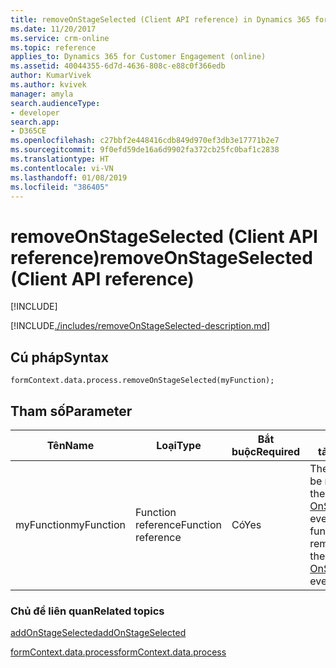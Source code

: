 ```yaml
---
title: removeOnStageSelected (Client API reference) in Dynamics 365 for Customer Engagement| MicrosoftDocs
ms.date: 11/20/2017
ms.service: crm-online
ms.topic: reference
applies_to: Dynamics 365 for Customer Engagement (online)
ms.assetid: 40044355-6d7d-4636-808c-e88c0f366edb
author: KumarVivek
ms.author: kvivek
manager: amyla
search.audienceType:
- developer
search.app:
- D365CE
ms.openlocfilehash: c27bbf2e448416cdb849d970ef3db3e17771b2e7
ms.sourcegitcommit: 9f0efd59de16a6d9902fa372cb25fc0baf1c2838
ms.translationtype: HT
ms.contentlocale: vi-VN
ms.lasthandoff: 01/08/2019
ms.locfileid: "386405"
---
```

# <a name="removeonstageselected-client-api-reference"></a><span data-ttu-id="cc11a-102">removeOnStageSelected (Client API reference)</span><span class="sxs-lookup"><span data-stu-id="cc11a-102">removeOnStageSelected (Client API reference)</span></span>

[!INCLUDE[](../../../../../includes/cc_applies_to_update_9_0_0.md)]

[!INCLUDE[./includes/removeOnStageSelected-description.md](./includes/removeOnStageSelected-description.md)]

## <a name="syntax"></a><span data-ttu-id="cc11a-103">Cú pháp</span><span class="sxs-lookup"><span data-stu-id="cc11a-103">Syntax</span></span>

`formContext.data.process.removeOnStageSelected(myFunction);`

## <a name="parameter"></a><span data-ttu-id="cc11a-104">Tham số</span><span class="sxs-lookup"><span data-stu-id="cc11a-104">Parameter</span></span>

|<span data-ttu-id="cc11a-105">Tên</span><span class="sxs-lookup"><span data-stu-id="cc11a-105">Name</span></span>|<span data-ttu-id="cc11a-106">Loại</span><span class="sxs-lookup"><span data-stu-id="cc11a-106">Type</span></span>|<span data-ttu-id="cc11a-107">Bắt buộc</span><span class="sxs-lookup"><span data-stu-id="cc11a-107">Required</span></span>|<span data-ttu-id="cc11a-108">Mô tả</span><span class="sxs-lookup"><span data-stu-id="cc11a-108">Description</span></span>|
|--|--|--|--|
|<span data-ttu-id="cc11a-109">myFunction</span><span class="sxs-lookup"><span data-stu-id="cc11a-109">myFunction</span></span>|<span data-ttu-id="cc11a-110">Function reference</span><span class="sxs-lookup"><span data-stu-id="cc11a-110">Function reference</span></span>|<span data-ttu-id="cc11a-111">Có</span><span class="sxs-lookup"><span data-stu-id="cc11a-111">Yes</span></span>|<span data-ttu-id="cc11a-112">The function to be removed from the [OnStageSelected](../../events/onstageselected.md) event.</span><span class="sxs-lookup"><span data-stu-id="cc11a-112">The function to be removed from the [OnStageSelected](../../events/onstageselected.md) event.</span></span>|

### <a name="related-topics"></a><span data-ttu-id="cc11a-113">Chủ đề liên quan</span><span class="sxs-lookup"><span data-stu-id="cc11a-113">Related topics</span></span>

[<span data-ttu-id="cc11a-114">addOnStageSelected</span><span class="sxs-lookup"><span data-stu-id="cc11a-114">addOnStageSelected</span></span>](addOnStageSelected.md)
 
[<span data-ttu-id="cc11a-115">formContext.data.process</span><span class="sxs-lookup"><span data-stu-id="cc11a-115">formContext.data.process</span></span>](../../formContext-data-process.md)
 


